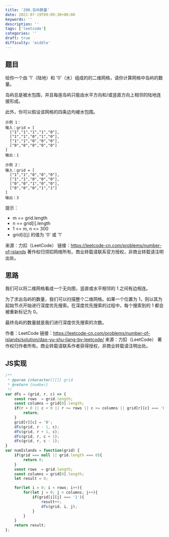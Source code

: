 ```yaml
---
title: '200.岛屿数量'
date: 2021-07-19T09:09:30+08:00
keywords: ''
description: ''
tags: ['leetcode']
categories: ''
draft: true
difficulty: 'middle'
---
```


## 题目

给你一个由 '1'（陆地）和 '0'（水）组成的的二维网格，请你计算网格中岛屿的数量。

岛屿总是被水包围，并且每座岛屿只能由水平方向和/或竖直方向上相邻的陆地连接形成。

此外，你可以假设该网格的四条边均被水包围。

```
示例 1：
输入：grid = [
  ["1","1","1","1","0"],
  ["1","1","0","1","0"],
  ["1","1","0","0","0"],
  ["0","0","0","0","0"]
]
输出：1

示例 2：
输入：grid = [
  ["1","1","0","0","0"],
  ["1","1","0","0","0"],
  ["0","0","1","0","0"],
  ["0","0","0","1","1"]
]
输出：3
```

提示：

- m == grid.length
- n == grid[i].length
- 1 <= m, n <= 300
- grid[i][j] 的值为 '0' 或 '1'

来源：力扣（LeetCode）
链接：https://leetcode-cn.com/problems/number-of-islands
著作权归领扣网络所有。商业转载请联系官方授权，非商业转载请注明出处。

## 思路

我们可以将二维网格看成一个无向图，竖直或水平相邻的 1 之间有边相连。

为了求出岛屿的数量，我们可以扫描整个二维网格。如果一个位置为 1，则以其为起始节点开始进行深度优先搜索。在深度优先搜索的过程中，每个搜索到的 1 都会被重新标记为 0。

最终岛屿的数量就是我们进行深度优先搜索的次数。

作者：LeetCode
链接：https://leetcode-cn.com/problems/number-of-islands/solution/dao-yu-shu-liang-by-leetcode/
来源：力扣（LeetCode）
著作权归作者所有。商业转载请联系作者获得授权，非商业转载请注明出处。

## JS实现

```javascript
/**
 * @param {character[][]} grid
 * @return {number}
 */
var dfs = (grid, r, c) => {
	const rows  = grid.length;
	const columns = grid[0].length;
	if(r < 0 || c < 0 || r >= rows || c >= columns || grid[r][c] === '0'){
		return;
	}
	grid[r][c] = '0';
	dfs(grid, r - 1, c);
	dfs(grid, r + 1, c);
	dfs(grid, r, c + 1);
	dfs(grid, r, c - 1);
}
var numIslands = function(grid) {
	if(grid === null || grid.length === 0){
		return 0;
	}
	const rows  = grid.length;
	const columns = grid[0].length;
	let result = 0;

	for(let i = 0; i < rows; i++){
		for(let j = 0; j < columns; j++){
			if(grid[i][j] === '1'){
				result++;
				dfs(grid, i, j);
			}
		}
	}
	return result;
};
```
